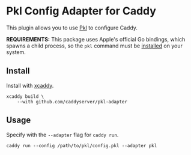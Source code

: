 Pkl Config Adapter for Caddy
================================

This plugin allows you to use [Pkl](https://pkl-lang.org) to configure Caddy.

**REQUIREMENTS:** This package uses Apple's official Go bindings, which spawns a child process, so the `pkl` command must be [installed](https://pkl-lang.org/go/current/quickstart.html) on your system.

## Install

Install with [xcaddy](https://github.com/caddyserver/xcaddy).

```
xcaddy build \
    --with github.com/caddyserver/pkl-adapter
```

## Usage

Specify with the `--adapter` flag for `caddy run`.

```
caddy run --config /path/to/pkl/config.pkl --adapter pkl
```
